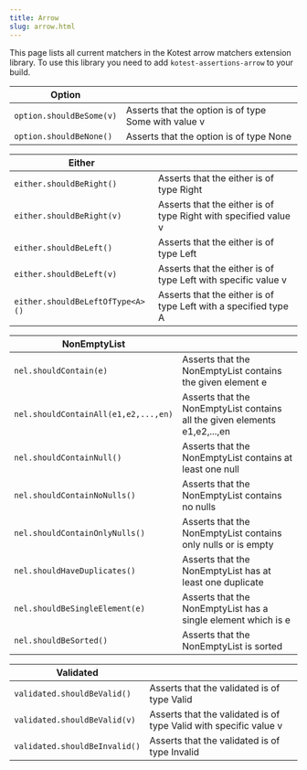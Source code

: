 ```yaml
---
title: Arrow
slug: arrow.html
---
```






This page lists all current matchers in the Kotest arrow matchers extension library. To use this library
 you need to add `kotest-assertions-arrow` to your build.

| Option | |
| -------- | ---- |
| `option.shouldBeSome(v)` | Asserts that the option is of type Some with value v |
| `option.shouldBeNone()` | Asserts that the option is of type None |

| Either | |
| -------- | ---- |
| `either.shouldBeRight()` | Asserts that the either is of type Right |
| `either.shouldBeRight(v)` | Asserts that the either is of type Right with specified value v |
| `either.shouldBeLeft()` | Asserts that the either is of type Left |
| `either.shouldBeLeft(v)` | Asserts that the either is of type Left with specific value v |
| `either.shouldBeLeftOfType<A>()` | Asserts that the either is of type Left with a specified type A |

| NonEmptyList | |
| -------- | ---- |
| `nel.shouldContain(e)` | Asserts that the NonEmptyList contains the given element e |
| `nel.shouldContainAll(e1,e2,...,en)` | Asserts that the NonEmptyList contains all the given elements e1,e2,...,en |
| `nel.shouldContainNull()` | Asserts that the NonEmptyList contains at least one null |
| `nel.shouldContainNoNulls()` | Asserts that the NonEmptyList contains no nulls |
| `nel.shouldContainOnlyNulls()` | Asserts that the NonEmptyList contains only nulls or is empty |
| `nel.shouldHaveDuplicates()` | Asserts that the NonEmptyList has at least one duplicate |
| `nel.shouldBeSingleElement(e)` | Asserts that the NonEmptyList has a single element which is e |
| `nel.shouldBeSorted()` | Asserts that the NonEmptyList is sorted |

| Validated | |
| -------- | ---- |
| `validated.shouldBeValid()` | Asserts that the validated is of type Valid |
| `validated.shouldBeValid(v)` | Asserts that the validated is of type Valid with specific value v |
| `validated.shouldBeInvalid()` | Asserts that the validated is of type Invalid |
